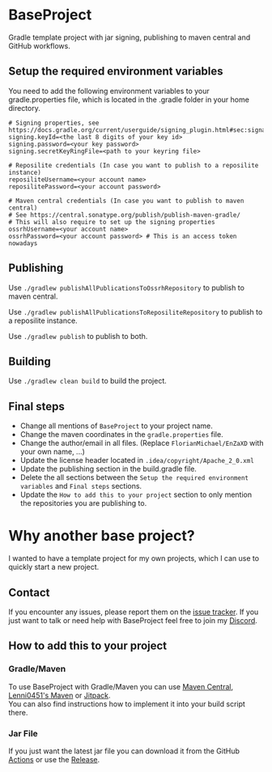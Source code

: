 # BaseProject
Gradle template project with jar signing, publishing to maven central and GitHub workflows.

## Setup the required environment variables
You need to add the following environment variables to your gradle.properties file, which is located in the .gradle folder
in your home directory.

```properties
# Signing properties, see https://docs.gradle.org/current/userguide/signing_plugin.html#sec:signatory_credentials
signing.keyId=<the last 8 digits of your key id>
signing.password=<your key password>
signing.secretKeyRingFile=<path to your keyring file>

# Reposilite credentials (In case you want to publish to a reposilite instance)
reposiliteUsername=<your account name>
reposilitePassword=<your account password>

# Maven central credentials (In case you want to publish to maven central)
# See https://central.sonatype.org/publish/publish-maven-gradle/
# This will also require to set up the signing properties
ossrhUsername=<your account name>
ossrhPassword=<your account password> # This is an access token nowadays
```

## Publishing
Use `./gradlew publishAllPublicationsToOssrhRepository` to publish to maven central.

Use `./gradlew publishAllPublicationsToReposiliteRepository` to publish to a reposilite instance.

Use `./gradlew publish` to publish to both.

## Building
Use `./gradlew clean build` to build the project.

## Final steps
- Change all mentions of `BaseProject` to your project name.
- Change the maven coordinates in the `gradle.properties` file.
- Change the author/email in all files. (Replace `FlorianMichael/EnZaXD` with your own name, ...)
- Update the license header located in `.idea/copyright/Apache_2_0.xml`
- Update the publishing section in the build.gradle file.
- Delete the all sections between the `Setup the required environment variables` and `Final steps` sections.
- Update the `How to add this to your project` section to only mention the repositories you are publishing to.

# Why another base project?
I wanted to have a template project for my own projects, which I can use to quickly start a new project.

## Contact
If you encounter any issues, please report them on the [issue tracker](https://github.com/FlorianMichael/BaseProject/issues). If you just want to talk or need help with BaseProject feel free to join my [Discord](https://discord.gg/BwWhCHUKDf).

## How to add this to your project
### Gradle/Maven
To use BaseProject with Gradle/Maven you can use [Maven Central](https://mvnrepository.com/artifact/de.florianmichael/BaseProject), [Lenni0451's Maven](https://maven.lenni0451.net/#/releases/de/florianmichael/BaseProject) or [Jitpack](https://jitpack.io/#FlorianMichael/BaseProject).  
You can also find instructions how to implement it into your build script there.

### Jar File
If you just want the latest jar file you can download it from the GitHub [Actions](https://github.com/FlorianMichael/BaseProject/actions) or use the [Release](https://github.com/FlorianMichael/BaseProject/releases).
